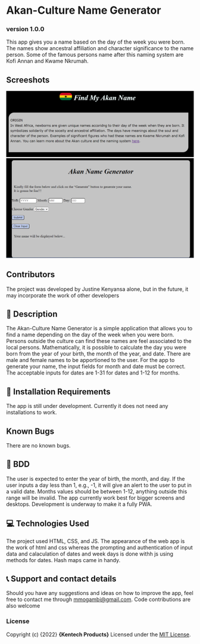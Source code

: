 # Akan-Culture Name Generator
### version 1.0.0
This app gives you a name based on the day of the week you were born. The names show ancestral affiliation and character significance to the name person. Some of the famous persons name after this naming system are Kofi Annan and Kwame Nkrumah.
## Screeshots
![Description part of the web-app](web-app_1.png)
![Pictorial for the Generator](web-app_2.png)
## Contributors
The project was developed by Justine Kenyansa alone, but in the future, it may incorporate the work of other developers
## :flashlight: Description
The Akan-Culture Name Generator is a simple application that allows you to find a name depending on the day of the week when you were born. Persons outside the culture can find these names are feel associated to the local persons. 
Mathematically, it is possible to calculate the day you were born from the year of your birth, the month of the year, and date. 
There are male and female names to be apportioned to the user.
For the app to generate your name, the input fields for month and date must be correct. The acceptable inputs for dates are 1-31 for dates and 1-12 for months.
## :pushpin: Installation Requirements
The app is still under development. Currently it does not need any installations to work.
## Known Bugs
There are no known bugs.
## :pushpin: BDD
The user is expected to enter the year of birth, the month, and day.
If the user inputs a day less than 1, e.g., -1, it will give an alert to the user to put in a valid date.
Months values should be between 1-12, anything outside this range will be invalid.
The app currently work best for bigger screens and desktops. Development is underway to make it a fully PWA.
## :computer: Technologies Used
 The project used HTML, CSS, and JS. The appearance of the web app is the work of html and css whereas the prompting and authentication of input data and calaculation of dates and week days is done withh js using methods for dates. Hash maps came in handy.
 ## :telephone_receiver: Support and contact details
Should you have any suggestions and ideas on how to improve the app, feel free to contact me through mmogambi@gmail.com.
Code contributions are also welcome
### License
Copyright (c) {2022} **{Kentech Products}**
Licensed under the [MIT License](LICENSE).

